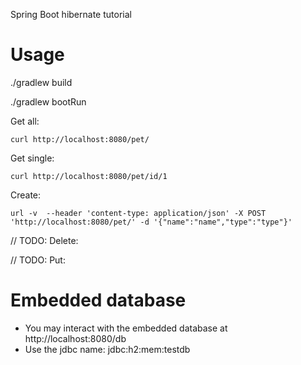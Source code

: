 Spring Boot hibernate tutorial

Usage
===

./gradlew build

./gradlew bootRun

Get all:

`curl http://localhost:8080/pet/`

Get single:

`curl http://localhost:8080/pet/id/1`

Create:

`url -v  --header 'content-type: application/json' -X POST 'http://localhost:8080/pet/' -d '{"name":"name","type":"type"}'`

// TODO: Delete:

// TODO: Put:


Embedded database
====
* You may interact with the embedded database at http://localhost:8080/db
* Use the jdbc name: jdbc:h2:mem:testdb
